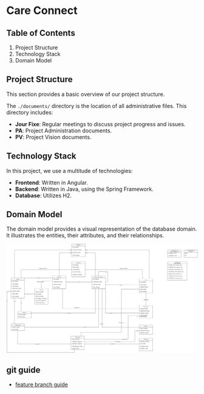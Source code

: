 # Care Connect

## Table of Contents
1. Project Structure
2. Technology Stack
3. Domain Model

## Project Structure <a name="project-structure"></a>
This section provides a basic overview of our project structure.

The `./documents/` directory is the location of all administrative files. This directory includes:
- **Jour Fixe**: Regular meetings to discuss project progress and issues.
- **PA**: Project Administration documents.
- **PV**: Project Vision documents.

## Technology Stack <a name="technology-stack"></a>
In this project, we use a multitude of technologies:
- **Frontend**: Written in Angular.
- **Backend**: Written in Java, using the Spring Framework.
- **Database**: Utilizes H2.

## Domain Model <a name="domain-model"></a>
The domain model provides a visual representation of the database domain. It illustrates the entities, their attributes, and their relationships.

![Domain Model Image](./documents/images/domain_model.png)

## git guide
- [feature branch guide](documents/guides/create_feature_workflow.md)
